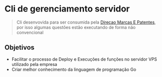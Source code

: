 # Cli de gerenciamento servidor

> Cli desenvovida para ser consumida pela [Direcao Marcas E Patentes](https://direcaomarcas.com.br/), por isso algumas questões estão executando de forma não convencional

## Objetivos

- Facilitar o processo de Deploy e Execuções de funções no servidor VPS utilizado pela empresa
- Criar melhor conhecimento da linguagem de programação Go
